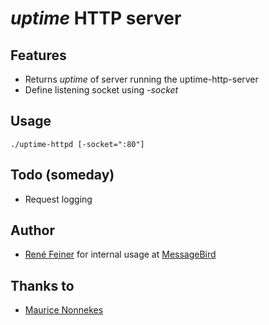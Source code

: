 # _uptime_ HTTP server

## Features
* Returns _uptime_ of server running the uptime-http-server
* Define listening socket using _-socket_

## Usage
```
./uptime-httpd [-socket=":80"]
```

## Todo (someday)
* Request logging

## Author
* [René Feiner](http://feiner.nu) for internal usage at [MessageBird](https://www.messagebird.com)

## Thanks to
* [Maurice Nonnekes](https://github.com/prep)